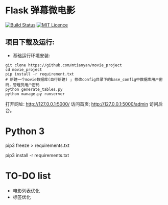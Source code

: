 # Flask 弹幕微电影

[![Build Status](https://travis-ci.org/mtianyan/hexoBlog-Github.svg?branch=master)](https://travis-ci.org/mtianyan/hexoBlog-Github)
[![MIT Licence](https://badges.frapsoft.com/os/mit/mit.svg?v=103)](https://opensource.org/licenses/mit-license.php)


## 项目下载及运行:

- 基础运行环境安装:

```
git clone https://github.com/mtianyan/movie_project
cd movie_project
pip install -r requirement.txt
# 新建一个movie数据库(自行新建) ; 修改config目录下的base_config中数据库用户密码，管理员用户密码
python generate_tables.py
python manage.py runserver
```

打开网址: http://127.0.0.1:5000/ 访问首页; http://127.0.0.1:5000/admin 访问后台。



# Python 3

pip3 freeze > requirements.txt 

pip3 install -r requirements.txt 

# TO-DO list

* 电影列表优化　
* 标签优化


